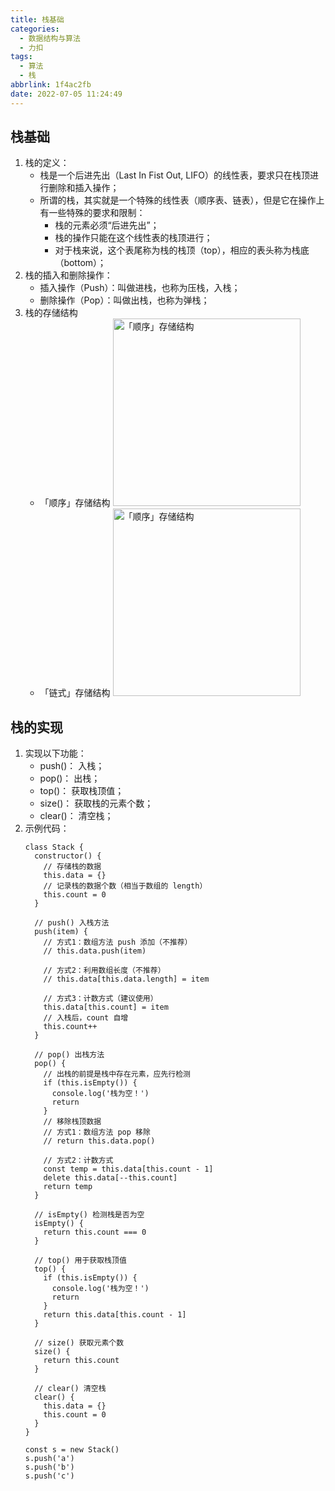 ```yaml
---
title: 栈基础
categories:
  - 数据结构与算法
  - 力扣
tags:
  - 算法
  - 栈
abbrlink: 1f4ac2fb
date: 2022-07-05 11:24:49
---
```


## 栈基础
1. 栈的定义：
    - 栈是一个后进先出（Last In Fist Out, LIFO）的线性表，要求只在栈顶进行删除和插入操作；
    - 所谓的栈，其实就是一个特殊的线性表（顺序表、链表），但是它在操作上有一些特殊的要求和限制：
      - 栈的元素必须“后进先出”；
      - 栈的操作只能在这个线性表的栈顶进行；
      - 对于栈来说，这个表尾称为栈的栈顶（top），相应的表头称为栈底（bottom）；
2. 栈的插入和删除操作：
    - 插入操作（Push）：叫做进栈，也称为压栈，入栈；
    - 删除操作（Pop）：叫做出栈，也称为弹栈；
3. 栈的存储结构
    - 「顺序」存储结构
      <img src="「顺序」存储结构.jpg" width="300px" height="auto" class="lazy-load" title="「顺序」存储结构"/>
    - 「链式」存储结构
      <img src="「链式」存储结构.jpg" width="300px" height="auto" class="lazy-load" title="「顺序」存储结构"/>

## 栈的实现
1. 实现以下功能：
    - push()： 入栈；
    - pop()： 出栈；
    - top()： 获取栈顶值；
    - size()： 获取栈的元素个数；
    - clear()： 清空栈；
2. 示例代码：
    ```JS
    class Stack {
      constructor() {
        // 存储栈的数据
        this.data = {}
        // 记录栈的数据个数（相当于数组的 length）
        this.count = 0
      }
    
      // push() 入栈方法
      push(item) {
        // 方式1：数组方法 push 添加（不推荐）
        // this.data.push(item)
    
        // 方式2：利用数组长度（不推荐）
        // this.data[this.data.length] = item
    
        // 方式3：计数方式（建议使用）
        this.data[this.count] = item
        // 入栈后，count 自增
        this.count++
      }
    
      // pop() 出栈方法
      pop() {
        // 出栈的前提是栈中存在元素，应先行检测
        if (this.isEmpty()) {
          console.log('栈为空！')
          return
        }
        // 移除栈顶数据
        // 方式1：数组方法 pop 移除
        // return this.data.pop()
    
        // 方式2：计数方式
        const temp = this.data[this.count - 1]
        delete this.data[--this.count]
        return temp
      }
    
      // isEmpty() 检测栈是否为空
      isEmpty() {
        return this.count === 0
      }
    
      // top() 用于获取栈顶值
      top() {
        if (this.isEmpty()) {
          console.log('栈为空！')
          return
        }
        return this.data[this.count - 1]
      }
    
      // size() 获取元素个数
      size() {
        return this.count
      }
    
      // clear() 清空栈
      clear() {
        this.data = {}
        this.count = 0
      }
    }
    
    const s = new Stack()
    s.push('a')
    s.push('b')
    s.push('c')
    ```

